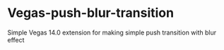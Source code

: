 # Vegas-push-blur-transition
Simple Vegas 14.0 extension for making simple push transition with blur effect
